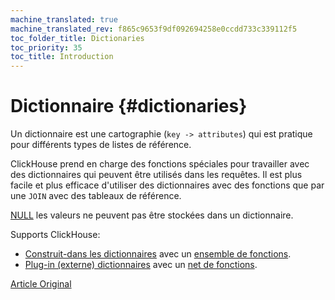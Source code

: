```yaml
---
machine_translated: true
machine_translated_rev: f865c9653f9df092694258e0ccdd733c339112f5
toc_folder_title: Dictionaries
toc_priority: 35
toc_title: Introduction
---
```


# Dictionnaire {#dictionaries}

Un dictionnaire est une cartographie (`key -> attributes`) qui est pratique pour différents types de listes de référence.

ClickHouse prend en charge des fonctions spéciales pour travailler avec des dictionnaires qui peuvent être utilisés dans les requêtes. Il est plus facile et plus efficace d'utiliser des dictionnaires avec des fonctions que par une `JOIN` avec des tableaux de référence.

[NULL](../syntax.md#null) les valeurs ne peuvent pas être stockées dans un dictionnaire.

Supports ClickHouse:

-   [Construit-dans les dictionnaires](internal_dicts.md#internal_dicts) avec un [ensemble de fonctions](../../sql_reference/functions/ym_dict_functions.md).
-   [Plug-in (externe) dictionnaires](external_dictionaries/external_dicts.md) avec un [net de fonctions](../../sql_reference/functions/ext_dict_functions.md).

[Article Original](https://clickhouse.tech/docs/en/query_language/dicts/) <!--hide-->
